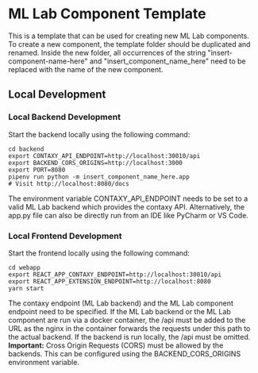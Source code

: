 # ML Lab Component Template
This is a template that can be used for creating new ML Lab components.
To create a new component, the template folder should be duplicated and renamed.
Inside the new folder, all occurrences of the string "insert-component-name-here" and "insert_component_name_here" need to be replaced with the name of the new component.  

## Local Development
### Local Backend Development
Start the backend locally using the following command:
```
cd backend
export CONTAXY_API_ENDPOINT=http://localhost:30010/api
export BACKEND_CORS_ORIGINS=http://localhost:3000
export PORT=8080
pipenv run python -m insert_component_name_here.app
# Visit http://localhost:8080/docs
```
The environment variable CONTAXY_API_ENDPOINT needs to be set to a valid ML Lab backend which provides the contaxy API.
Alternatively, the app.py file can also be directly run from an IDE like PyCharm or VS Code.

### Local Frontend Development
Start the frontend locally using the following command:
```
cd webapp
export REACT_APP_CONTAXY_ENDPOINT=http://localhost:30010/api
export REACT_APP_EXTENSION_ENDPOINT=http://localhost:8080 
yarn start
```
The contaxy endpoint (ML Lab backend) and the ML Lab component endpoint need to be specified.
If the ML Lab backend or the ML Lab component are run via a docker container, the /api must be added to the URL as the nginx in the container forwards the requests under this path to the actual backend.
If the backend is run locally, the /api must be omitted. 
**Important:** Cross Origin Requests (CORS) must be allowed by the backends.
This can be configured using the BACKEND_CORS_ORIGINS environment variable.
